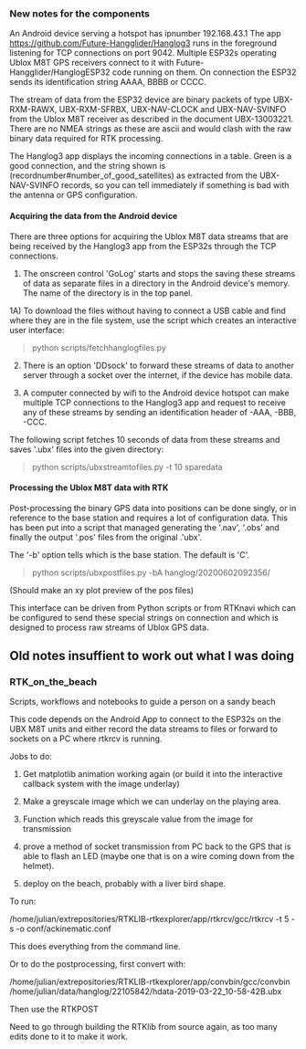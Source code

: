 ### New notes for the components

An Android device serving a hotspot has ipnumber 192.168.43.1  The app https://github.com/Future-Hangglider/Hanglog3 runs in the foreground listening for TCP connections on port 9042.  Multiple ESP32s operating Ublox M8T GPS receivers connect to it with Future-Hangglider/HanglogESP32 code running on them.  On connection the ESP32 sends its identification string AAAA, BBBB or CCCC.  

The stream of data from the ESP32 device are binary packets of type UBX-RXM-RAWX, UBX-RXM-SFRBX, UBX-NAV-CLOCK and UBX-NAV-SVINFO from the Ublox M8T receiver as described in the document UBX-13003221.  There are no NMEA strings as these are ascii and would clash with the raw binary data required for RTK processing.  

The Hanglog3 app displays the incoming connections in a table.  Green is a good connection, and the string shown is (recordnumber#number_of_good_satellites) as extracted from the UBX-NAV-SVINFO records, so you can tell immediately if something is bad with the antenna or GPS configuration.

#### Acquiring the data from the Android device

There are three options for acquiring the Ublox M8T data streams that are being received by the Hanglog3 app from the ESP32s through the TCP connections.


1) The onscreen control 'GoLog' starts and stops the saving these streams of data as separate files in a directory in the Android device's memory.  The name of the directory is in the top panel.


1A) To download the files without having to connect a USB cable and find where they are in the file system, use the script which creates an interactive user interface:

> python scripts/fetchhanglogfiles.py


2) There is an option 'DDsock' to forward these streams of data to another server through a socket over the internet, if the device has mobile data.


3) A computer connected by wifi to the Android device hotspot can make multiple TCP connections to the Hanglog3 app and request to receive any of these streams by sending an identification header of -AAA, -BBB, -CCC.  

The following script fetches 10 seconds of data from these streams and saves '.ubx' files into the given directory:

> python scripts/ubxstreamtofiles.py -t 10 sparedata


#### Processing the Ublox M8T data with RTK

Post-processing the binary GPS data into positions can be done singly, or in reference to the base station and requires a lot of configuration data.  This has been put into a script that managed generating the '.nav', '.obs' and finally the output '.pos' files from the original .'ubx'.

The '-b' option tells which is the base station.  The default is 'C'.  

> python scripts/ubxpostfiles.py -bA hanglog/20200602092356/

(Should make an xy plot preview of the pos files)

This interface can be driven from Python scripts or from RTKnavi which can be configured to send these special strings on connection and which is designed to process raw streams of Ublox GPS data. 






## Old notes insuffient to work out what I was doing

### RTK_on_the_beach

Scripts, workflows and notebooks to guide a person on a sandy beach

This code depends on the Android App to connect to the ESP32s 
on the UBX M8T units and either record the data streams to files or forward to sockets on a PC 
where rtkrcv is running.


Jobs to do:

1) Get matplotlib animation working again (or build it into the interactive callback system with the image underlay)

2) Make a greyscale image which we can underlay on the playing area.  

3) Function which reads this greyscale value from the image for transmission

4) prove a method of socket transmission from PC back to the GPS that is able to flash an LED (maybe one that is on a wire coming down from the helmet).

5) deploy on the beach, probably with a liver bird shape.  





To run:

/home/julian/extrepositories/RTKLIB-rtkexplorer/app/rtkrcv/gcc/rtkrcv -t 5 -s -o conf/ackinematic.conf

This does everything from the command line.

Or to do the postprocessing, first convert with:

/home/julian/extrepositories/RTKLIB-rtkexplorer/app/convbin/gcc/convbin /home/julian/data/hanglog/22105842/hdata-2019-03-22_10-58-42B.ubx

Then use the RTKPOST 

Need to go through building the RTKlib from source again, as too many edits done to it to make it work.


